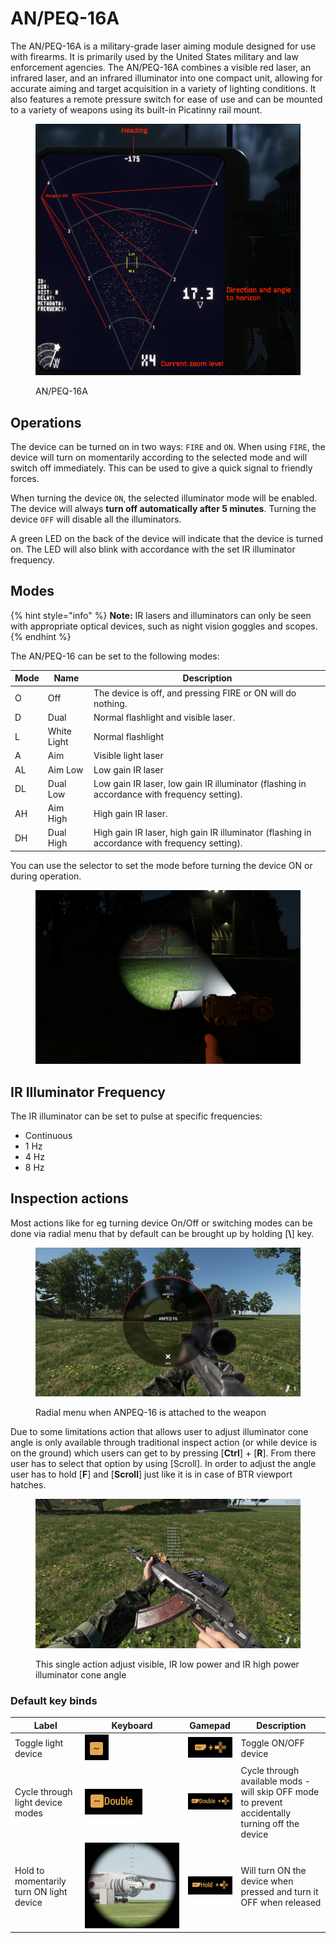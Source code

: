 # AN/PEQ-16A

The AN/PEQ-16A is a military-grade laser aiming module designed for use with firearms. It is primarily used by the United States military and law enforcement agencies. The AN/PEQ-16A combines a visible red laser, an infrared laser, and an infrared illuminator into one compact unit, allowing for accurate aiming and target acquisition in a variety of lighting conditions. It also features a remote pressure switch for ease of use and can be mounted to a variety of weapons using its built-in Picatinny rail mount.

<figure><img src="../../../../../../.gitbook/assets/image (7).png" alt=""><figcaption><p>AN/PEQ-16A</p></figcaption></figure>

## Operations

The device can be turned on in two ways: `FIRE` and `ON`. When using `FIRE`, the device will turn on momentarily according to the selected mode and will switch off immediately. This can be used to give a quick signal to friendly forces.

When turning the device `ON`, the selected illuminator mode will be enabled. The device will always **turn off automatically after 5 minutes**. Turning the device `OFF` will disable all the illuminators.

A green LED on the back of the device will indicate that the device is turned on. The LED will also blink with accordance with the set IR illuminator frequency.

## Modes

{% hint style="info" %}
**Note:** IR lasers and illuminators can only be seen with appropriate optical devices, such as night vision goggles and scopes.
{% endhint %}

The AN/PEQ-16 can be set to the following modes:

| Mode | Name        | Description                                                                                   |
| ---- | ----------- | --------------------------------------------------------------------------------------------- |
| O    | Off         | The device is off, and pressing FIRE or ON will do nothing.                                   |
| D    | Dual        | Normal flashlight and visible laser.                                                          |
| L    | White Light | Normal flashlight                                                                             |
| A    | Aim         | Visible light laser                                                                           |
| AL   | Aim Low     | Low gain IR laser                                                                             |
| DL   | Dual Low    | Low gain IR laser, low gain IR illuminator (flashing in accordance with frequency setting).   |
| AH   | Aim High    | High gain IR laser.                                                                           |
| DH   | Dual High   | High gain IR laser, high gain IR illuminator (flashing in accordance with frequency setting). |

You can use the selector to set the mode before turning the device ON or during operation.

<figure><img src="../../../../../../.gitbook/assets/image (21) (1).png" alt=""><figcaption></figcaption></figure>

## IR Illuminator Frequency

The IR illuminator can be set to pulse at specific frequencies:

* Continuous
* 1 Hz
* 4 Hz
* 8 Hz

## Inspection actions

Most actions like for eg turning device On/Off or switching modes can be done via radial menu that by default can be brought up by holding \[**\\**] key.

<figure><img src="../../../../../../.gitbook/assets/20230511151259_1.jpg" alt=""><figcaption><p>Radial menu when ANPEQ-16 is attached to the weapon</p></figcaption></figure>

Due to some limitations action that allows user to adjust illuminator cone angle is only available through traditional inspect action (or while device is on the ground) which users can get to by pressing \[**Ctrl**] + \[**R**]. From there user has to select that option by using \[Scroll]. In order to adjust the angle user has to hold \[**F**] and \[**Scroll**] just like it is in case of BTR viewport hatches.

<figure><img src="../../../../../../.gitbook/assets/20230511151252_1.jpg" alt=""><figcaption><p>This single action adjust visible, IR low power and IR high power illuminator cone angle</p></figcaption></figure>

### Default key binds

| Label                                    | Keyboard                                                | Gamepad                                                 | Description                                                                                      |
| ---------------------------------------- | ------------------------------------------------------- | ------------------------------------------------------- | ------------------------------------------------------------------------------------------------ |
| Toggle light device                      | ![](<../../../../../../.gitbook/assets/image (3).png>)  | ![](<../../../../../../.gitbook/assets/image (21).png>) | Toggle ON/OFF device                                                                             |
| Cycle through light device modes         | ![](<../../../../../../.gitbook/assets/image (8).png>)  | ![](<../../../../../../.gitbook/assets/image (5).png>)  | Cycle through available mods - will skip OFF mode to prevent accidentally turning off the device |
| Hold to momentarily turn ON light device | ![](<../../../../../../.gitbook/assets/image (16).png>) | ![](<../../../../../../.gitbook/assets/image (18).png>) | Will turn ON the device when pressed and turn it OFF when released                               |
